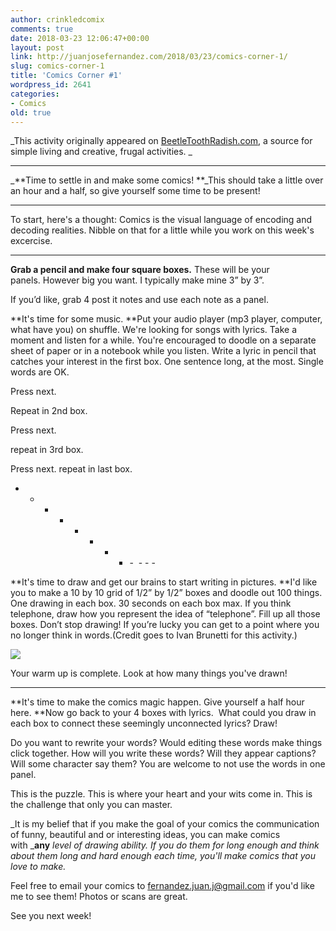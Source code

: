 ```yaml
---
author: crinkledcomix
comments: true
date: 2018-03-23 12:06:47+00:00
layout: post
link: http://juanjosefernandez.com/2018/03/23/comics-corner-1/
slug: comics-corner-1
title: 'Comics Corner #1'
wordpress_id: 2641
categories:
- Comics
old: true
---
```







_This activity originally appeared on [BeetleToothRadish.com](https://beetletoothradish.com/comicscorner), a source for simple living and creative, frugal activities. _



* * *



_**Time to settle in and make some comics! **_This should take a little over an hour and a half, so give yourself some time to be present!

- - - - - - - - - - - - -

To start, here's a thought: Comics is the visual language of encoding and decoding realities. Nibble on that for a little while you work on this week's excercise.

- - - - - - - - - - - - -

**Grab a pencil and make four square boxes.** These will be your panels. However big you want. I typically make mine 3” by 3”.

If you’d like, grab 4 post it notes and use each note as a panel.

**It's time for some music. **Put your audio player (mp3 player, computer, what have you) on shuffle. We're looking for songs with lyrics. Take a moment and listen for a while. You're encouraged to doodle on a separate sheet of paper or in a notebook while you listen.
Write a lyric in pencil that catches your interest in the first box. One sentence long, at the most. Single words are OK.

Press next.

Repeat in 2nd box.

Press next.

repeat in 3rd box.

Press next.
repeat in last box.

- - - - - - - - -  - - -

**It's time to draw and get our brains to start writing in pictures. **I'd like you to make a 10 by 10 grid of 1/2” by 1/2” boxes and doodle out 100 things.  One drawing in each box. 30 seconds on each box max. If you think telephone, draw how you represent the idea of “telephone”. Fill up all those boxes. Don’t stop drawing! If you’re lucky you can get to a point where you no longer think in words.(Credit goes to Ivan Brunetti for this activity.)





















[![](https://fernandezjuanjose.files.wordpress.com/2018/03/static1-squarespace.gif)](https://fernandezjuanjose.files.wordpress.com/2018/03/static1-squarespace.gif)





















Your warm up is complete. Look at how many things you've drawn!

- - - - - - - - - - - - - -

**It's time to make the comics magic happen. Give yourself a half hour here. **Now go back to your 4 boxes with lyrics.  What could you draw in each box to connect these seemingly unconnected lyrics? Draw!

Do you want to rewrite your words? Would editing these words make things click together. How will you write these words? Will they appear captions? Will some character say them? You are welcome to not use the words in one panel.

This is the puzzle. This is where your heart and your wits come in. This is the challenge that only you can master.

_It is my belief that if you make the goal of your comics the communication of funny, beautiful and or interesting ideas, you can make comics with _**any** _level of drawing ability. If you do them for long enough and think about them long and hard enough each time, you'll make comics that you love to make._

Feel free to email your comics to [fernandez.juan.j@gmail.com](mailto:fernandez.juan.j@gmail.com) if you'd like me to see them! Photos or scans are great.

See you next week!





